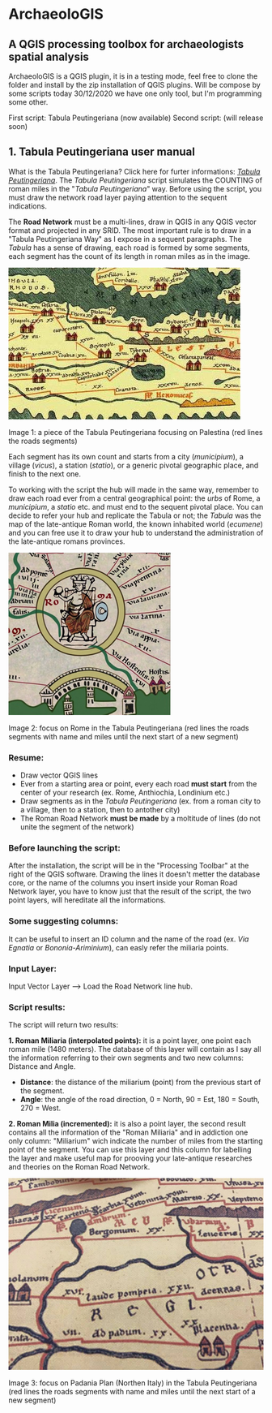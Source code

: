 # ArchaeoloGIS
## A QGIS processing toolbox for archaeologists spatial analysis

ArchaeoloGIS is a QGIS plugin, it is in a testing mode, feel free to clone the folder and install by the zip installation of QGIS plugins. 
Will be compose by some scripts today 30/12/2020 we have one only tool, but I'm programming some other.

First script: Tabula Peutingeriana (now available)
Second script: (will release soon)


## 1. Tabula Peutingeriana user manual

What is the Tabula Peutingeriana? Click here for furter informations: [*Tabula Peutingeriana*](https://en.wikipedia.org/wiki/Tabula_Peutingeriana).
The *Tabula Peutingeriana* script simulates the COUNTING of roman miles in the "*Tabula Peutingeriana*" way.
Before using the script, you must draw the network road layer paying attention to the sequent indications.

The **Road Network** must be a multi-lines, draw in QGIS in any QGIS vector format and projected in any SRID. 
The most important rule is to draw in a "Tabula Peutingeriana Way" as I expose in a sequent paragraphs. 
The *Tabula* has a sense of drawing, each road is formed by some segments, each segment has the count of its length in roman miles as in the image.

![Tabula Peutingeriana](https://github.com/archeorosati/archaeoloGIS/blob/main/Images/tabula-peutingeriana.jpg)

Image 1: a piece of the Tabula Peutingeriana focusing on Palestina (red lines the roads segments)

Each segment has its own count and starts from a city (*municipium*), a village (*vicus*), a station (*statio*), or a generic pivotal geographic place, and finish to the next one.

To working with the script the hub will made in the same way, remember to draw each road ever from a central geographical point: the *urbs* of Rome, a *municipium*, a *statio* etc. and must end to the sequent pivotal place. You can decide to refer your hub and replicate the Tabula or not; the *Tabula* was the map of the late-antique Roman world, the known inhabited world (*ecumene*) and you can free use it to draw your hub to understand the administration of the late-antique romans provinces.

![Tabula Peutingeriana2](https://github.com/archeorosati/archaeoloGIS/blob/main/Images/tp_roma_vs.jpg)

Image 2: focus on Rome in the Tabula Peutingeriana (red lines the roads segments with name and miles until the next start of a new segment)

### Resume:
- Draw vector QGIS lines
- Ever from a starting area or point, every each road **must start** from the center of your research (ex. Rome, Anthiochia, Londinium etc.)
- Draw segments as in the *Tabula Peutingeriana* (ex. from a roman city to a village, then to a station, then to antother city)
- The Roman Road Network **must be made** by a moltitude of lines (do not unite the segment of the network)  

### Before launching the script:
After the installation, the script will be in the "Processing Toolbar" at the right of the QGIS software.
Drawing the lines it doesn't metter the database core, or the name of the columns you insert inside your Roman Road Network layer, you have to know just that the result of the script, the two point layers, will hereditate all the informations. 

### Some suggesting columns: 
It can be useful to insert an ID column and the name of the road (ex. *Via Egnatia* or *Bononia-Ariminium*), can easly refer the miliaria points.

### Input Layer:
Input Vector Layer --> Load the Road Network line hub.

### Script results:
The script will return two results:

**1. Roman Miliaria (interpolated points):** 
it is a point layer, one point each roman mile (1480 meters). The database of this layer will contain as I say all the information referring to their own segments and two new columns: Distance and Angle.
 - **Distance**: the distance of the miliarium (point) from the previous start of the segment.
 - **Angle**: the angle of the road direction, 0 = North, 90 = Est, 180 = South, 270 = West.
 
**2. Roman Milia (incremented):**
it is also a point layer, the second result contains all the information of the "Roman Miliaria" and in addiction one only column: "Miliarium" wich indicate the number of miles from the starting point of the segment. You can use this layer and this column for labelling the layer and make useful map for prooving your late-antique researches and theories on the Roman Road Network.

![Tabula Peutingeriana2](https://github.com/archeorosati/archaeoloGIS/blob/main/Images/18983388_1549968645076978_902180483_n.jpg)

Image 3: focus on Padania Plan (Northen Italy) in the Tabula Peutingeriana (red lines the roads segments with name and miles until the next start of a new segment)
